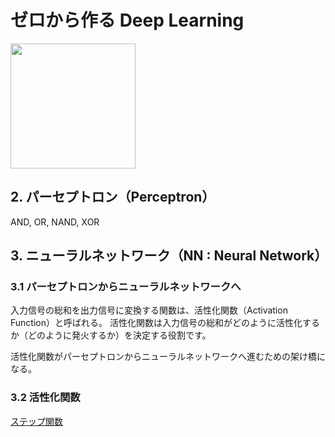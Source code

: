 # ゼロから作る Deep Learning

[<img src="https://raw.githubusercontent.com/oreilly-japan/deep-learning-from-scratch/images/deep-learning-from-scratch.png" width="200px">](https://www.oreilly.co.jp/books/9784873117584/)

## 2. パーセプトロン（Perceptron）

AND, OR, NAND, XOR

## 3. ニューラルネットワーク（NN : Neural Network）

### 3.1 パーセプトロンからニューラルネットワークへ

入力信号の総和を出力信号に変換する関数は、活性化関数（Activation Function）と呼ばれる。
活性化関数は入力信号の総和がどのように活性化するか（どのように発火するか）を決定する役割です。

活性化関数がパーセプトロンからニューラルネットワークへ進むための架け橋になる。

### 3.2 活性化関数

[ステップ関数](ch03/step_function.py)


